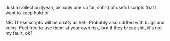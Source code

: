 Just a collection (yeah, ok, only one so far, shhh) of useful scripts that I want to keep hold of

NB: These scripts will be crufty as hell. Probably also riddled with bugs and vulns. Feel free to use them at your own risk, but if they break shit, it's not my fault, ok?
